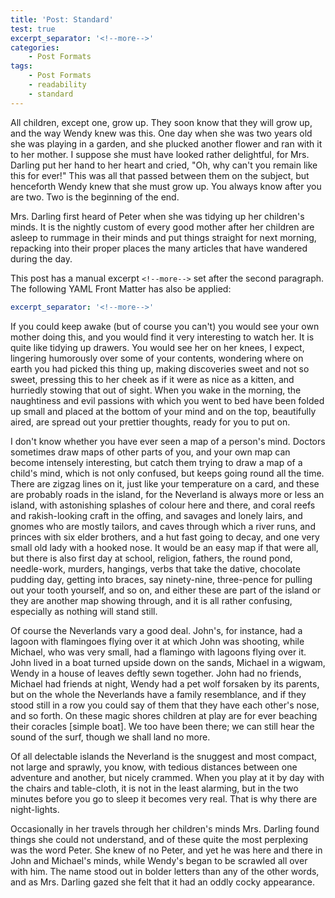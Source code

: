 ```yaml
---
title: 'Post: Standard'
test: true
excerpt_separator: '<!--more-->'
categories:
    - Post Formats
tags:
    - Post Formats
    - readability
    - standard
---
```


All children, except one, grow up. They soon know that they will grow up, and
the way Wendy knew was this. One day when she was two years old she was
playing in a garden, and she plucked another flower and ran with it to her
mother. I suppose she must have looked rather delightful, for Mrs. Darling put
her hand to her heart and cried, "Oh, why can't you remain like this for
ever!" This was all that passed between them on the subject, but henceforth
Wendy knew that she must grow up. You always know after you are two. Two is
the beginning of the end.

Mrs. Darling first heard of Peter when she was tidying up her children's
minds. It is the nightly custom of every good mother after her children are
asleep to rummage in their minds and put things straight for next morning,
repacking into their proper places the many articles that have wandered during
the day.

<!--more-->

This post has a manual excerpt `<!--more-->` set after the second paragraph.
The following YAML Front Matter has also be applied:

```yaml
excerpt_separator: '<!--more-->'
```

If you could keep awake (but of course you can't) you would see your own
mother doing this, and you would find it very interesting to watch her. It is
quite like tidying up drawers. You would see her on her knees, I expect,
lingering humorously over some of your contents, wondering where on earth you
had picked this thing up, making discoveries sweet and not so sweet, pressing
this to her cheek as if it were as nice as a kitten, and hurriedly stowing
that out of sight. When you wake in the morning, the naughtiness and evil
passions with which you went to bed have been folded up small and placed at
the bottom of your mind and on the top, beautifully aired, are spread out your
prettier thoughts, ready for you to put on.

I don't know whether you have ever seen a map of a person's mind. Doctors
sometimes draw maps of other parts of you, and your own map can become
intensely interesting, but catch them trying to draw a map of a child's mind,
which is not only confused, but keeps going round all the time. There are
zigzag lines on it, just like your temperature on a card, and these are
probably roads in the island, for the Neverland is always more or less an
island, with astonishing splashes of colour here and there, and coral reefs
and rakish-looking craft in the offing, and savages and lonely lairs, and
gnomes who are mostly tailors, and caves through which a river runs, and
princes with six elder brothers, and a hut fast going to decay, and one very
small old lady with a hooked nose. It would be an easy map if that were all,
but there is also first day at school, religion, fathers, the round pond,
needle-work, murders, hangings, verbs that take the dative, chocolate pudding
day, getting into braces, say ninety-nine, three-pence for pulling out your
tooth yourself, and so on, and either these are part of the island or they are
another map showing through, and it is all rather confusing, especially as
nothing will stand still.

Of course the Neverlands vary a good deal. John's, for instance, had a lagoon
with flamingoes flying over it at which John was shooting, while Michael, who
was very small, had a flamingo with lagoons flying over it. John lived in a
boat turned upside down on the sands, Michael in a wigwam, Wendy in a house of
leaves deftly sewn together. John had no friends, Michael had friends at
night, Wendy had a pet wolf forsaken by its parents, but on the whole the
Neverlands have a family resemblance, and if they stood still in a row you
could say of them that they have each other's nose, and so forth. On these
magic shores children at play are for ever beaching their coracles [simple
boat]. We too have been there; we can still hear the sound of the surf, though
we shall land no more.

Of all delectable islands the Neverland is the snuggest and most compact, not
large and sprawly, you know, with tedious distances between one adventure and
another, but nicely crammed. When you play at it by day with the chairs and
table-cloth, it is not in the least alarming, but in the two minutes before
you go to sleep it becomes very real. That is why there are night-lights.

Occasionally in her travels through her children's minds Mrs. Darling found
things she could not understand, and of these quite the most perplexing was
the word Peter. She knew of no Peter, and yet he was here and there in John
and Michael's minds, while Wendy's began to be scrawled all over with him. The
name stood out in bolder letters than any of the other words, and as Mrs.
Darling gazed she felt that it had an oddly cocky appearance.

